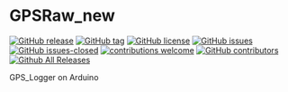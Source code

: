 # GPSRaw_new

<!---
[![start with why](https://img.shields.io/badge/start%20with-why%3F-brightgreen.svg?style=flat)](http://www.ted.com/talks/simon_sinek_how_great_leaders_inspire_action)
--->
[![GitHub release](https://img.shields.io/github/release/elbosso/GPSRaw_new/all.svg?maxAge=1)](https://GitHub.com/elbosso/GPSRaw_new/releases/)
[![GitHub tag](https://img.shields.io/github/tag/elbosso/GPSRaw_new.svg)](https://GitHub.com/elbosso/GPSRaw_new/tags/)
[![GitHub license](https://img.shields.io/github/license/elbosso/GPSRaw_new.svg)](https://github.com/elbosso/GPSRaw_new/blob/master/LICENSE)
[![GitHub issues](https://img.shields.io/github/issues/elbosso/GPSRaw_new.svg)](https://GitHub.com/elbosso/GPSRaw_new/issues/)
[![GitHub issues-closed](https://img.shields.io/github/issues-closed/elbosso/GPSRaw_new.svg)](https://GitHub.com/elbosso/GPSRaw_new/issues?q=is%3Aissue+is%3Aclosed)
[![contributions welcome](https://img.shields.io/badge/contributions-welcome-brightgreen.svg?style=flat)](https://github.com/elbosso/GPSRaw_new/issues)
[![GitHub contributors](https://img.shields.io/github/contributors/elbosso/GPSRaw_new.svg)](https://GitHub.com/elbosso/GPSRaw_new/graphs/contributors/)
[![Github All Releases](https://img.shields.io/github/downloads/elbosso/GPSRaw_new/total.svg)](https://github.com/elbosso/GPSRaw_new)

GPS_Logger on Arduino

